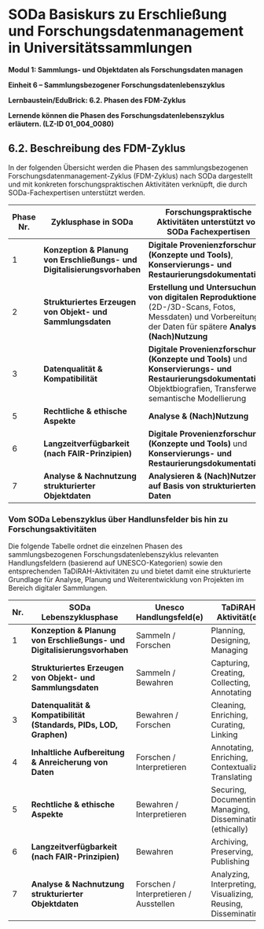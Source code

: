 <!--

author: Canan Hastik 
author: 
email:    
version:  v1
language: DE
lizenz: cc by
modultitel: Modul 1, Teil 1: Sammlungs- und Objektdaten als Forschungsdaten managen
eineit: 5
einheitstitel: Open Science in wissenschaftlichen Universitätssammlungen
lernziele:

icon:     https://raw.githubusercontent.com/chastik/Beratung_Dateityp_Bild/refs/heads/main/SODa-Logo_full.svg
link:     https://raw.githubusercontent.com/chastik/Beratung/refs/heads/main/soda.css

comment:  WissKi SODA OERs

-->

# SODa Basiskurs zu Erschließung und Forschungsdatenmanagement in Universitätssammlungen

**Modul 1: Sammlungs- und Objektdaten als Forschungsdaten managen**

**Einheit 6 – Sammlungsbezogener Forschungsdatenlebenszyklus**

**Lernbaustein/EduBrick: 6.2. Phasen des FDM-Zyklus**

**Lernende können die Phasen des Forschungsdatenlebenszyklus erläutern. (LZ-ID 01\_004\_0080)**


## 6.2. Beschreibung des FDM-Zyklus

In der folgenden Übersicht werden die Phasen des sammlungsbezogenen Forschungsdatenmanagement-Zyklus (FDM-Zyklus) nach SODa dargestellt und mit konkreten forschungspraktischen Aktivitäten verknüpft, die durch SODa-Fachexpertisen unterstützt werden.

| Phase Nr. | Zyklusphase in SODa | Forschungspraktische Aktivitäten unterstützt von SODa Fachexpertisen |
|-----------|-----------------------------------------------------------------------|---------------------|
| 1         | **Konzeption & Planung von Erschließungs- und Digitalisierungsvorhaben** | **Digitale Provenienzforschung (Konzepte und Tools)**, **Konservierungs- und Restaurierungsdokumentation**) |
| 2         | **Strukturiertes Erzeugen von Objekt- und Sammlungsdaten**           | **Erstellung und Untersuchung von digitalen Reproduktionen** (2D-/3D-Scans, Fotos, Messdaten) und Vorbereitung der Daten für spätere **Analyse & (Nach)Nutzung** |
| 3         | **Datenqualität & Kompatibilität**                                   |  **Digitale Provenienzforschung (Konzepte und Tools)** und **Konservierungs- und Restaurierungsdokumentation**: Objektbiografien, Transferwege, semantische Modellierung |
| 5         | **Rechtliche & ethische Aspekte**                                    |  **Analyse & (Nach)Nutzung** |
| 6         | **Langzeitverfügbarkeit (nach FAIR-Prinzipien)**                     |  **Digitale Provenienzforschung (Konzepte und Tools)** und **Konservierungs- und Restaurierungsdokumentation** |
| 7         | **Analyse & Nachnutzung strukturierter Objektdaten**                 | **Analysieren & (Nach)Nutzen auf Basis von strukturierten Daten**  |



### Vom SODa Lebenszyklus über Handlunsfelder bis hin zu Forschungsaktivitäten

Die folgende Tabelle ordnet die einzelnen Phasen des sammlungsbezogenen Forschungsdatenlebenszyklus relevanten Handlungsfeldern (basierend auf UNESCO-Kategorien) sowie den entsprechenden TaDiRAH-Aktivitäten zu und bietet damit eine strukturierte Grundlage für Analyse, Planung und Weiterentwicklung von Projekten im Bereich digitaler Sammlungen.

| Nr. | SODa Lebenszyklusphase                                                  | Unesco Handlungsfeld(e)                      | TaDiRAH-Aktivität(en)                                           |
|-----|-------------------------------------------------------------------------|----------------------------------------------|------------------------------------------------------------------|
| 1   | **Konzeption & Planung von Erschließungs- und Digitalisierungsvorhaben** | Sammeln / Forschen                           | Planning, Designing, Managing                                     |
| 2   | **Strukturiertes Erzeugen von Objekt- und Sammlungsdaten**             | Sammeln / Bewahren                           | Capturing, Creating, Collecting, Annotating                      |
| 3   | **Datenqualität & Kompatibilität (Standards, PIDs, LOD, Graphen)**     | Bewahren / Forschen                          | Cleaning, Enriching, Curating, Linking                           |
| 4   | **Inhaltliche Aufbereitung & Anreicherung von Daten**                  | Forschen / Interpretieren                    | Annotating, Enriching, Contextualizing, Translating              |
| 5   | **Rechtliche & ethische Aspekte**                                      | Bewahren / Interpretieren                    | Securing, Documenting, Managing, Disseminating (ethically)       |
| 6   | **Langzeitverfügbarkeit (nach FAIR-Prinzipien)**                       | Bewahren                                     | Archiving, Preserving, Publishing                                |
| 7   | **Analyse & Nachnutzung strukturierter Objektdaten**                   | Forschen / Interpretieren / Ausstellen       | Analyzing, Interpreting, Visualizing, Reusing, Disseminating     |

